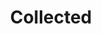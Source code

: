 ---
title: Collected
meta_description: A collection of articles, videos and resources about technology, marketing and business.
---